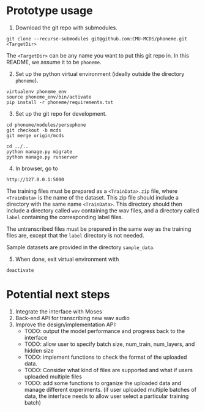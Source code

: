 # Prototype usage

1. Download the git repo with submodules.
```
git clone --recurse-submodules git@github.com:CMU-MCDS/phoneme.git <TargetDir>
```
The `<TargetDir>` can be any name you want to put this git repo in. In this README, we assume it to be `phoneme`.

2. Set up the python virtual environment (ideally outside the directory `phoneme`).
```
virtualenv phoneme_env
source phoneme_env/bin/activate
pip install -r phoneme/requirements.txt
```

3. Set up the git repo for development.
```
cd phoneme/modules/persephone
git checkout -b mcds
git merge origin/mcds

cd ../..
python manage.py migrate
python manage.py runserver
```

4. In browser, go to
```
http://127.0.0.1:5000
```
The training files must be prepared as a `<TrainData>.zip` file, where `<TrainData>` is the name of the dataset. This zip file should include a directory with the same name `<TrainData>`. This directory should then include a directory called `wav` containing the wav files, and a directory called `label` containing the corresponding label files.

The untranscribed files must be prepared in the same way as the training files are, except that the `label` directory is not needed.

Sample datasets are provided in the directory `sample_data`.

5. When done, exit virtual environment with
```
deactivate
```

# Potential next steps
1) Integrate the interface with Moses
2) Back-end API for transcribing new wav audio
3) Improve the design/implementation API: 
	- TODO: output the model performance and progress back to the interface
	- TODO: allow user to specify batch size, num_train, num_layers, and hidden size 
	- TODO: implement functions to check the format of the uploaded data. 
	- TODO: Consider what kind of files are supported and what if users uploaded multiple files
	- TODO: add some functions to organize the uploaded data and manage different experiments. (if user uploaded multiple batches of data, the interface needs to allow user select a particular training batch)